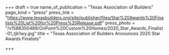 +++
draft = true
name_of_publication = "Texas Association of Builders"
page_kind = "press"
press_link = "https://www.texasbuilders.org/site/publisher/files/Star%20Awards%20Finalists%20List%20for%20Press%20Release.pdf"
press_photo = "/v1588350489/OnPoint%20Custom%20Homes/2020_Star_Awards_Finalist-01_tjk1wy.jpg"
title = "Texas Association of Builders Announces 2020 Star Awards Finalists"

+++
